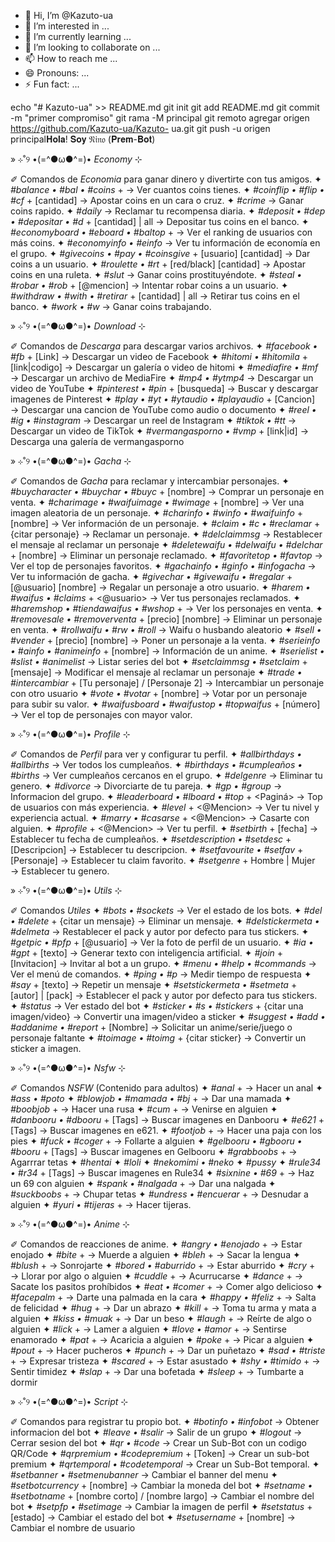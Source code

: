 - 👋 Hi, I’m @Kazuto-ua
- 👀 I’m interested in ...
- 🌱 I’m currently learning ...
- 💞️ I’m looking to collaborate on ...
- 📫 How to reach me ...
- 😄 Pronouns: ...
- ⚡ Fun fact: ...

<!---
Kazuto-ua/Kazuto-ua is a ✨ special ✨ repository because its `README.md` (this file) appears on your GitHub profile.
You can click the Preview link to take a look at your changes.
--->
echo "# Kazuto-ua" >> README.md 
git init 
git add README.md 
git commit -m "primer compromiso" 
git rama -M principal 
git remoto agregar origen https://github.com/Kazuto-ua/Kazuto- ua.git
 git push -u origen principal𝐇𝐨𝐥𝐚! 𝐒𝐨𝐲 𝔑𝔦𝔫𝔬 (𝐏𝐫𝐞𝐦-𝐁𝐨𝐭)

»  ⊹˚୨ •(=^●ω●^=)•  *Economy* ⊹

✐ Comandos de *Economia* para ganar dinero y divertirte con tus amigos.
✦ *#balance • #bal • #coins* + <usuario>
→ Ver cuantos coins tienes.
✦ *#coinflip • #flip • #cf* + [cantidad]
→ Apostar coins en un cara o cruz.
✦ *#crime*
→ Ganar coins rapido.
✦ *#daily*
→ Reclamar tu recompensa diaria.
✦ *#deposit • #dep • #depositar • #d* + [cantidad] | all
→ Depositar tus coins en el banco.
✦ *#economyboard • #eboard • #baltop* + <pagina>
→ Ver el ranking de usuarios con más coins.
✦ *#economyinfo • #einfo*
→ Ver tu información de economía en el grupo.
✦ *#givecoins • #pay • #coinsgive* + [usuario] [cantidad]
→ Dar coins a un usuario.
✦ *#roulette • #rt* + [red/black] [cantidad]
→ Apostar coins en una ruleta.
✦ *#slut*
→ Ganar coins prostituyéndote.
✦ *#steal • #robar • #rob* + [@mencion]
→ Intentar robar coins a un usuario.
✦ *#withdraw • #with • #retirar* + [cantidad] | all
→ Retirar tus coins en el banco.
✦ *#work • #w*
→ Ganar coins trabajando.

»  ⊹˚୨ •(=^●ω●^=)•  *Download* ⊹

✐ Comandos de *Descarga* para descargar varios archivos.
✦ *#facebook • #fb* + [Link]
→ Descargar un video de Facebook
✦ *#hitomi • #hitomila* + [link|codigo]
→ Descargar un galería o video de hitomi
✦ *#mediafire • #mf*
→ Descargar un archivo de MediaFire
✦ *#mp4 • #ytmp4*
→ Descargar un video de YouTube
✦ *#pinterest • #pin* + [busqueda]
→ Buscar y descargar imagenes de Pinterest
✦ *#play • #yt • #ytaudio • #playaudio* + [Cancion]
→ Descargar una cancion de YouTube como audio o documento
✦ *#reel • #ig • #instagram*
→ Descargar un reel de Instagram
✦ *#tiktok • #tt*
→ Descargar un video de TikTok
✦ *#vermangasporno • #vmp* + [link|id]
→ Descarga una galería de vermangasporno

»  ⊹˚୨ •(=^●ω●^=)•  *Gacha* ⊹

✐ Comandos de *Gacha* para reclamar y intercambiar personajes.
✦ *#buycharacter • #buychar • #buyc* + [nombre]
→ Comprar un personaje en venta.
✦ *#charimage • #waifuimage • #wimage* + [nombre]
→ Ver una imagen aleatoria de un personaje.
✦ *#charinfo • #winfo • #waifuinfo* + [nombre]
→ Ver información de un personaje.
✦ *#claim • #c • #reclamar* + {citar personaje}
→ Reclamar un personaje.
✦ *#delclaimmsg*
→ Restablecer el mensaje al reclamar un personaje
✦ *#deletewaifu • #delwaifu • #delchar* + [nombre]
→ Eliminar un personaje reclamado.
✦ *#favoritetop • #favtop*
→ Ver el top de personajes favoritos.
✦ *#gachainfo • #ginfo • #infogacha*
→ Ver tu información de gacha.
✦ *#givechar • #givewaifu • #regalar* + [@usuario] [nombre]
→ Regalar un personaje a otro usuario.
✦ *#harem • #waifus • #claims* + <@usuario>
→ Ver tus personajes reclamados.
✦ *#haremshop • #tiendawaifus • #wshop* + <Pagina>
→ Ver los personajes en venta.
✦ *#removesale • #removerventa* + [precio] [nombre]
→ Eliminar un personaje en venta.
✦ *#rollwaifu • #rw • #roll*
→ Waifu o husbando aleatorio
✦ *#sell • #vender* + [precio] [nombre]
→ Poner un personaje a la venta.
✦ *#serieinfo • #ainfo • #animeinfo* + [nombre]
→ Información de un anime.
✦ *#serielist • #slist • #animelist*
→ Listar series del bot
✦ *#setclaimmsg • #setclaim* + [mensaje]
→ Modificar el mensaje al reclamar un personaje
✦ *#trade • #intercambiar* + [Tu personaje] / [Personaje 2]
→ Intercambiar un personaje con otro usuario
✦ *#vote • #votar* + [nombre]
→ Votar por un personaje para subir su valor.
✦ *#waifusboard • #waifustop • #topwaifus* + [número]
→ Ver el top de personajes con mayor valor.

»  ⊹˚୨ •(=^●ω●^=)•  *Profile* ⊹

✐ Comandos de *Perfil* para ver y configurar tu perfil.
✦ *#allbirthdays • #allbirths*
→ Ver todos los cumpleaños.
✦ *#birthdays • #cumpleaños • #births*
→ Ver cumpleaños cercanos en el grupo.
✦ *#delgenre*
→ Eliminar tu genero.
✦ *#divorce*
→ Divorciarte de tu pareja.
✦ *#gp • #group*
→ Informacion del grupo.
✦ *#leaderboard • #lboard • #top* + <Paginá>
→ Top de usuarios con más experiencia.
✦ *#level* + <@Mencion>
→ Ver tu nivel y experiencia actual.
✦ *#marry • #casarse* + <@Mencion>
→ Casarte con alguien.
✦ *#profile* + <@Mencion>
→ Ver tu perfil.
✦ *#setbirth* + [fecha]
→ Establecer tu fecha de cumpleaños.
✦ *#setdescription • #setdesc* + [Descripcion]
→ Establecer tu descripcion.
✦ *#setfavourite • #setfav* + [Personaje]
→ Establecer tu claim favorito.
✦ *#setgenre* + Hombre | Mujer
→ Establecer tu genero.

»  ⊹˚୨ •(=^●ω●^=)•  *Utils* ⊹

✐ Comandos *Utiles*
✦ *#bots • #sockets*
→ Ver el estado de los bots.
✦ *#del • #delete* + {citar un mensaje}
→ Eliminar un mensaje.
✦ *#delstickermeta • #delmeta*
→ Restablecer el pack y autor por defecto para tus stickers.
✦ *#getpic • #pfp* + [@usuario]
→ Ver la foto de perfil de un usuario.
✦ *#ia • #gpt* + [texto]
→ Generar texto con inteligencia artificial.
✦ *#join* + [Invitacion]
→ Invitar al bot a un grupo.
✦ *#menu • #help • #commands*
→ Ver el menú de comandos.
✦ *#ping • #p*
→ Medir tiempo de respuesta
✦ *#say* + [texto]
→ Repetir un mensaje
✦ *#setstickermeta • #setmeta* + [autor] | [pack]
→ Establecer el pack y autor por defecto para tus stickers.
✦ *#status*
→ Ver estado del bot
✦ *#sticker • #s • #stickers* + {citar una imagen/video}
→ Convertir una imagen/video a sticker
✦ *#suggest • #add • #addanime • #report* + [Nombre]
→ Solicitar un anime/serie/juego o personaje faltante
✦ *#toimage • #toimg* + {citar sticker}
→ Convertir un sticker a imagen.

»  ⊹˚୨ •(=^●ω●^=)•  *Nsfw* ⊹

✐ Comandos *NSFW* (Contenido para adultos)
✦ *#anal* + <mencion>
→ Hacer un anal
✦ *#ass • #poto*
✦ *#blowjob • #mamada • #bj* + <mencion>
→ Dar una mamada
✦ *#boobjob* + <mencion>
→ Hacer una rusa
✦ *#cum* + <mencion>
→ Venirse en alguien
✦ *#danbooru • #dbooru* + [Tags]
→ Buscar imagenes en Danbooru
✦ *#e621* + [Tags]
→ Buscar imagenes en e621.
✦ *#footjob* + <mencion>
→ Hacer una paja con los pies
✦ *#fuck • #coger* + <mencion>
→ Follarte a alguien
✦ *#gelbooru • #gbooru • #booru* + [Tags]
→ Buscar imagenes en Gelbooru
✦ *#grabboobs* + <mencion>
→ Agarrrar tetas
✦ *#hentai*
✦ *#loli*
✦ *#nekomimi • #neko*
✦ *#pussy*
✦ *#rule34 • #r34* + [Tags]
→ Buscar imagenes en Rule34
✦ *#sixnine • #69* + <mencion>
→ Haz un 69 con alguien
✦ *#spank • #nalgada* + <mencion>
→ Dar una nalgada
✦ *#suckboobs* + <mencion>
→ Chupar tetas
✦ *#undress • #encuerar* + <mencion>
→ Desnudar a alguien
✦ *#yuri • #tijeras* + <mencion>
→ Hacer tijeras.

»  ⊹˚୨ •(=^●ω●^=)•  *Anime* ⊹

✐ Comandos de reacciones de anime.
✦ *#angry • #enojado* + <mencion>
→ Estar enojado
✦ *#bite* + <mencion>
→ Muerde a alguien
✦ *#bleh* + <mencion>
→ Sacar la lengua
✦ *#blush* + <mencion>
→ Sonrojarte
✦ *#bored • #aburrido* + <mencion>
→ Estar aburrido
✦ *#cry* + <mencion>
→ Llorar por algo o alguien
✦ *#cuddle* + <mencion>
→ Acurrucarse
✦ *#dance* + <mencion>
→ Sacate los pasitos prohíbidos
✦ *#eat • #comer* + <mencion>
→ Comer algo delicioso
✦ *#facepalm* + <mencion>
→ Darte una palmada en la cara
✦ *#happy • #feliz* + <mencion>
→ Salta de felicidad
✦ *#hug* + <mencion>
→ Dar un abrazo
✦ *#kill* + <mencion>
→ Toma tu arma y mata a alguien
✦ *#kiss • #muak* + <mencion>
→ Dar un beso
✦ *#laugh* + <mencion>
→ Reírte de algo o alguien
✦ *#lick* + <mencion>
→ Lamer a alguien
✦ *#love • #amor* + <mencion>
→ Sentirse enamorado
✦ *#pat* + <mencion>
→ Acaricia a alguien
✦ *#poke* + <mencion>
→ Picar a alguien
✦ *#pout* + <mencion>
→ Hacer pucheros
✦ *#punch* + <mencion>
→ Dar un puñetazo
✦ *#sad • #triste* + <mencion>
→ Expresar tristeza
✦ *#scared* + <mencion>
→ Estar asustado
✦ *#shy • #timido* + <mencion>
→ Sentir timidez
✦ *#slap* + <mencion>
→ Dar una bofetada
✦ *#sleep* + <mencion>
→ Tumbarte a dormir

»  ⊹˚୨ •(=^●ω●^=)•  *Script* ⊹

✐ Comandos para registrar tu propio bot.
✦ *#botinfo • #infobot*
→ Obtener informacion del bot
✦ *#leave • #salir*
→ Salir de un grupo
✦ *#logout*
→ Cerrar sesion del bot
✦ *#qr • #code*
→ Crear un Sub-Bot con un codigo QR/Code
✦ *#qrpremium • #codepremium* + [Token]
→ Crear un sub-bot premium
✦ *#qrtemporal • #codetemporal*
→ Crear un Sub-Bot temporal.
✦ *#setbanner • #setmenubanner*
→ Cambiar el banner del menu
✦ *#setbotcurrency* + [nombre]
→ Cambiar la moneda del bot
✦ *#setname • #setbotname* + [nombre corto] / [nombre largo]
→ Cambiar el nombre del bot
✦ *#setpfp • #setimage*
→ Cambiar la imagen de perfil
✦ *#setstatus* + [estado]
→ Cambiar el estado del bot
✦ *#setusername* + [nombre]
→ Cambiar el nombre de usuario
